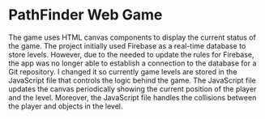 <H1>PathFinder Web Game </H1> 
<p>The game uses HTML canvas components to display the current status of the game. The project initially used Firebase as a real-time database to store levels. However, due to the needed to update the rules for Firebase, the app was no longer able to establish a connection to the database for a Git repository. I changed it so currently game levels are stored in the JavaScript file that controls the logic behind the game. The JavaScript file updates the canvas periodically showing the current position of the player and the level. Moreover, the JavaScript file handles the collisions between the player and objects in the level.</p>
